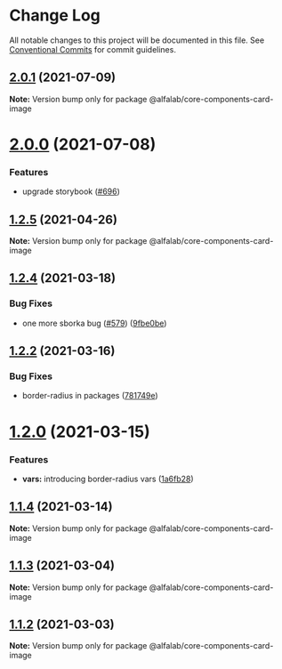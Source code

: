 # Change Log

All notable changes to this project will be documented in this file.
See [Conventional Commits](https://conventionalcommits.org) for commit guidelines.

## [2.0.1](https://github.com/alfa-laboratory/core-components/compare/@alfalab/core-components-card-image@2.0.0...@alfalab/core-components-card-image@2.0.1) (2021-07-09)

**Note:** Version bump only for package @alfalab/core-components-card-image





# [2.0.0](https://github.com/alfa-laboratory/core-components/compare/@alfalab/core-components-card-image@1.2.5...@alfalab/core-components-card-image@2.0.0) (2021-07-08)


### Features

* upgrade storybook ([#696](https://github.com/alfa-laboratory/core-components/issues/696))

## [1.2.5](https://github.com/alfa-laboratory/core-components/compare/@alfalab/core-components-card-image@1.2.4...@alfalab/core-components-card-image@1.2.5) (2021-04-26)

**Note:** Version bump only for package @alfalab/core-components-card-image





## [1.2.4](https://github.com/alfa-laboratory/core-components/compare/@alfalab/core-components-card-image@1.2.2...@alfalab/core-components-card-image@1.2.4) (2021-03-18)


### Bug Fixes

* one more sborka bug ([#579](https://github.com/alfa-laboratory/core-components/issues/579)) ([9fbe0be](https://github.com/alfa-laboratory/core-components/commit/9fbe0beca56ec5971de78b3f6cda25305b260efc))





## [1.2.2](https://github.com/alfa-laboratory/core-components/compare/@alfalab/core-components-card-image@1.2.0...@alfalab/core-components-card-image@1.2.2) (2021-03-16)


### Bug Fixes

* border-radius in packages ([781749e](https://github.com/alfa-laboratory/core-components/commit/781749ef38aefd5a6707ac56d2e297dce9f3e073))





# [1.2.0](https://github.com/alfa-laboratory/core-components/compare/@alfalab/core-components-card-image@1.1.4...@alfalab/core-components-card-image@1.2.0) (2021-03-15)


### Features

* **vars:** introducing border-radius vars ([1a6fb28](https://github.com/alfa-laboratory/core-components/commit/1a6fb287bcfab50048c3a9100645b4dee8cd3395))





## [1.1.4](https://github.com/alfa-laboratory/core-components/compare/@alfalab/core-components-card-image@1.1.3...@alfalab/core-components-card-image@1.1.4) (2021-03-14)

**Note:** Version bump only for package @alfalab/core-components-card-image





## [1.1.3](https://github.com/alfa-laboratory/core-components/compare/@alfalab/core-components-card-image@1.1.2...@alfalab/core-components-card-image@1.1.3) (2021-03-04)

**Note:** Version bump only for package @alfalab/core-components-card-image





## [1.1.2](https://github.com/alfa-laboratory/core-components/compare/@alfalab/core-components-card-image@1.1.1...@alfalab/core-components-card-image@1.1.2) (2021-03-03)

**Note:** Version bump only for package @alfalab/core-components-card-image
